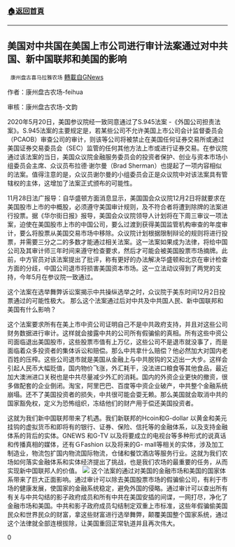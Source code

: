 ###  [:house:返回首頁](https://github.com/ourhimalayas/txt)
---

## 美国对中共国在美国上市公司进行审计法案通过对中共国、新中国联邦和美国的影响
` 康州盘古喜马拉雅农场` [轉載自GNews](https://gnews.org/zh-hans/603935/)

作者：康州盘古农场-feihua

审核：康州盘古农场-文韵

2020年5月20日，美国参议院经一致同意通过了S.945法案 -《外国公司担责法案》。S.945法案的主要规定是，若某些公司不允许美国上市公司会计监督委员会（PCAOB）审查公司的审计，则该等公司将被禁止在美国任何证券交易所或通过美国证券交易委员会（SEC）监管的任何其他方法上市或进行证券交易。在参议院通过该法案的当日，美国众议院金融服务委员会的投资者保护、创业与资本市场小组委员会主席、众议员布拉德·谢尔曼（Brad Sherman）也提起了一项内容相似的法案。值得注意的是，众议员谢尔曼的小组委员会正是众议院中对该法案具有管辖权的主体，这增加了法案正式颁布的可能性。

11月28日法广报导：自华盛顿方面消息显示，美国国会众议院12月2日将就要求在美国股市上市的中概股，必须遵守美国审计规则，及不符合者将遭到除牌的法案进行投票。据《华尔街日报》报导，美国会众议院领导人计划将在下周三审议一项法案，迫使在美国股市上市的中国公司，要么过渡到获得美国监管机构审查的年度审计，要么将股票从美国交易市场中移除。众议院计划根据限制辩论的规则将进行投票，并需要三分之二的多数才能通过相关法案。这一法案如果成为法律，将给中国公司及其审计师三年时间来遵守检查要求，然后才可能会被美国股票市场摘牌。此前，中方官员对该法案提出了批评，称有更好的办法解决华盛顿和北京在审计检查方面的分歧，中国公司退市将损害美国资本市场。这一立法动议得到了两党的支持，今年5月在参议院一致通过。

这个法案在选举舞弊诉讼案揭示中共操纵选举之时，众议院于美东时间12月2日投票通过的可能性极大。 那么这个法案通过后对中共及中共国人民、新中国联邦和美国有什么影响？

这个法案要求所有在美上市中资公司证明自己不是中共政府支持，并且对这些公司财务数据进行审计。这样就会接露中共的公司所有假骗偷的真相。所有这些中资公司面临退出美国股市，这些股票市值有上万亿，这些公司不是退市就没事了，而是面临着众多投资者的集体诉讼和赔偿。那么中共拿什么赔偿？他必然加大对国内老百姓的压榨。这些公司退市就是美国从金融上与中共脱钩的又迈出一大步。这样会引起人民币大幅贬值，国内物价飞涨，外汇耗干，没法进口粮食等其他食品，最近加大澳洲进口关税也是中共尽量减少外汇的消耗。国内的外资企业更快的撤资，很多做配套的企业倒闭。淘宝，阿里巴巴、百度等中资企业破产，中共整个金融系统崩塌。还不了美国投资者的损失，中共很可能会耍无赖。那么美国就会取消中共的国家豁免权，定义为恐怖组织，冻结他们的财产用于偿还美国投资者。

这就为我们新中国联邦带来了机遇。我们新联邦的Hcoin和G-dollar 以黄金和美元挂钩的虚拟货币和即将有的银行、证券、保险、信托等的金融体系，以及支持金融体系的背后的实体。GNEWS 和G-TV 以及将要成立的电视台等多种形式的说真话和传播真相的媒体，还有ＧFashion 以及将来的G- mall等相关的实体，涉及加工制造业，物流包扩国内物流国际物流，仓储和餐饮酒店等服务行业。这就为我们农场如何落实金融体系和实体经济提出了挑战，也是我们农场的最重要的任务，从而实现新中国联邦人的价值。
![]()![](https://gnews-media-offload.s3.amazonaws.com/wp-content/uploads/2020/11/27224550/%E6%9C%AA%E6%A0%87%E9%A2%98-2-1.png)
这个法案的通过对美国的金融市场和美国的国家体系带来了巨大正面影响。通过审计可以除去美国股票市场的假骗偷公司，有利于市场的健康发展，使国家的金融系统稳定，避免外国的侵略。通过审计可以查出所有有关与中共勾结的影子政府成员和所有中共在美国安插的间谍，一网打尽，净化了金融市场和美国。中共和影子政府成员勾结制定双重上市标准，这些年假骗偷美国民众和世界民众的财富，拿这些财富进行选举舞弊，颠覆美国整个国家系统，通过这个法律就全部连根拔除，让美国重回正常轨道并且再次伟大。

0
